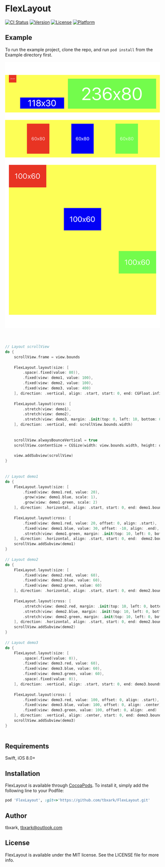 # FlexLayout

[![CI Status](https://img.shields.io/travis/tbxark/FlexLayout.svg?style=flat)](https://travis-ci.org/tbxark/FlexLayout)
[![Version](https://img.shields.io/cocoapods/v/FlexLayout.svg?style=flat)](https://cocoapods.org/pods/FlexLayout)
[![License](https://img.shields.io/cocoapods/l/FlexLayout.svg?style=flat)](https://cocoapods.org/pods/FlexLayout)
[![Platform](https://img.shields.io/cocoapods/p/FlexLayout.svg?style=flat)](https://cocoapods.org/pods/FlexLayout)

## Example

To run the example project, clone the repo, and run `pod install` from the Example directory first.

![demo](./demo.jpeg)


```swift


// Layout scrollView
do {
    scrollView.frame = view.bounds
    
    FlexLayout.layout(size: [
        .space(.fixed(value: 80)),
        .fixed(view: demo1, value: 100),
        .fixed(view: demo2, value: 100),
        .fixed(view: demo3, value: 400)
    ], direction: .vertical, align: .start, start: 0, end: CGFloat.infinity, space: .fixed(value: 20))
    
    FlexLayout.layout(cross: [
        .stretch(view: demo1),
        .stretch(view: demo2),
        .stretch(view: demo3, margin: .init(top: 0, left: 10, bottom: 0, right: 10))
    ], direction: .vertical, end: scrollView.bounds.width)
    
    
    scrollView.alwaysBounceVertical = true
    scrollView.contentSize = CGSize(width: view.bounds.width, height: demo3.frame.maxY)
    
    view.addSubview(scrollView)
}


// Layout demo1
do {
    FlexLayout.layout(size: [
        .fixed(view: demo1.red, value: 20),
        .grow(view: demo1.blue, scale: 1),
        .grow(view: demo1.green, scale: 2)
    ], direction: .horizontal, align: .start, start: 0, end: demo1.bounds.width, space: .fixed(value: 10))
    
    FlexLayout.layout(cross: [
        .fixed(view: demo1.red, value: 20, offset: 0, align: .start),
        .fixed(view: demo1.blue, value: 30, offset: -10, align: .end),
        .stretch(view: demo1.green, margin: .init(top: 10, left: 0, bottom: 10, right: 0))
    ], direction: .horizontal, align: .start, start: 0, end:  demo2.bounds.height)
    scrollView.addSubview(demo1)
}

// Layout demo2
do {
    FlexLayout.layout(size: [
        .fixed(view: demo2.red, value: 60),
        .fixed(view: demo2.blue, value: 60),
        .fixed(view: demo2.green, value: 60)
    ], direction: .horizontal, align: .start, start: 0, end: demo2.bounds.width, space: .grow(scale: 1))
    
    FlexLayout.layout(cross: [
        .stretch(view: demo2.red, margin: .init(top: 10, left: 0, bottom: 10, right: 0)),
        .stretch(view: demo2.blue, margin: .init(top: 10, left: 0, bottom: 10, right: 0)),
        .stretch(view: demo2.green, margin: .init(top: 10, left: 0, bottom: 10, right: 0))
    ], direction: .horizontal, align: .start, start: 0, end: demo2.bounds.height)
    scrollView.addSubview(demo2)
}

// Layout demo3
do {
    FlexLayout.layout(size: [
        .space(.fixed(value: 0)),
        .fixed(view: demo3.red, value: 60),
        .fixed(view: demo3.blue, value: 60),
        .fixed(view: demo3.green, value: 60),
        .space(.fixed(value: 0)),
    ], direction: .vertical, align: .start, start: 0, end: demo3.bounds.height, space: .grow(scale: 1))
    
    FlexLayout.layout(cross: [
        .fixed(view: demo3.red, value: 100, offset: 0, align: .start),
        .fixed(view: demo3.blue, value: 100, offset: 0, align: .center),
        .fixed(view: demo3.green, value: 100, offset: 0, align: .end)
    ], direction: .vertical, align: .center, start: 0, end: demo3.bounds.width)
    scrollView.addSubview(demo3)
}



```

## Requirements

Swift, iOS 8.0+


## Installation

FlexLayout is available through [CocoaPods](https://cocoapods.org). To install
it, simply add the following line to your Podfile:

```ruby
pod 'FlexLayout', :git=>'https://github.com/tbxark/FlexLayout.git'
```

## Author

tbxark, tbxark@outlook.com

## License

FlexLayout is available under the MIT license. See the LICENSE file for more info.
